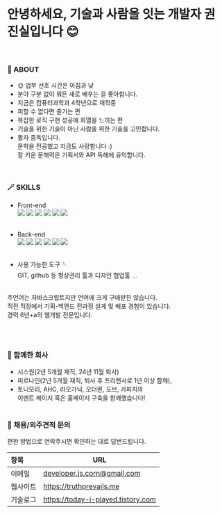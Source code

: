 # 안녕하세요, 기술과 사람을 잇는 개발자 권진실입니다 😊

<br>

<!--<img src="https://user-images.githubusercontent.com/40844404/163713429-6bdb8d14-0436-4761-93fa-d0ecb2f9e8df.png" width="100%" alt="프로필사진">-->

### 🌿 ABOUT<br>

- 🌞 업무 선호 시간은 아침과 낮<br>
- 분야 구분 없이 뭐든 새로 배우는 걸 좋아합니다.<br>
- 지금은 컴퓨터과학과 4학년으로 재학중<br>
- 피할 수 없다면 즐기는 편<br>
- 복잡한 로직 구현 성공에 희열을 느끼는 편<br>
- 기술을 위한 기술이 아닌 사람을 위한 기술을 고민합니다. <br>
- 활자 중독입니다. <br>
  문학을 전공했고 지금도 사랑합니다 :)<br>
  잘 키운 문해력은 기획서와 API 독해에 유익합니다.

<br>

### 🪄 SKILLS

- Front-end <br>
<img src="https://img.shields.io/badge/HTML5-E34F26?style=flat-square&logo=HTML5&logoColor=white"/> <img src="https://img.shields.io/badge/CSS3-1572B6?style=flat-square&logo=CSS3&logoColor=white"/> <img src="https://img.shields.io/badge/SASS-CC6699?style=flat-square&logo=SASS&logoColor=white"/> <img src="https://img.shields.io/badge/JavaScript-F7DF1E?style=flat-square&logo=JavaScript&logoColor=black"/> <img src="https://img.shields.io/badge/react-61DAFB?style=flat-square&logo=react&logoColor=black"> <img src="https://img.shields.io/badge/redux-764ABC?style=flat-square&logo=Redux&logoColor=white">
<br><br>
- Back-end <br>
<img src="https://img.shields.io/badge/Java-007396?style=flat-square&logo=Java&logoColor=white"/> <img src="https://img.shields.io/badge/Spring-6DB33F?style=flat-square&logo=Spring&logoColor=white"/> <img src="https://img.shields.io/badge/springboot-6DB33F?style=flat-square&logo=springboot&logoColor=white"> <img src="https://img.shields.io/badge/postgresql-4169E1?style=flat-square&logo=Postgresql&logoColor=white"> <img src="https://img.shields.io/badge/docker-2496ED?style=flat-square&logo=Docker&logoColor=white"> <img src="https://img.shields.io/badge/linux-FCC624?style=flat-square&logo=Linux&logoColor=black"><br><br>

- 사용 가능한 도구 🪡<br>GIT, github 등 형상관리 툴과 디자인 협업툴 ...
<br><br>

주언어는 자바스크립트지만 언어에 크게 구애받진 않습니다.<br>
직전 직장에서 기획-백엔드 전과정 설계 및 배포 경험이 있습니다.<br>
경력 6년+a의 웹개발 전문입니다.
<br><br>

<br>

### 🤝 함께한 회사

- 시스원(2년 5개월 재직, 24년 11월 퇴사)
- 미르나인(2년 5개월 재직, 퇴사 후 프리랜서로 1년 이상 함께),<br>
- 토니모리, AHC, 라오가닉, 오더퀸, 도브, 카피치의<br>
  이벤트 페이지 혹은 홈페이지 구축을 함께했습니다!<br><br>

### 📝 채용/외주견적 문의

편한 방법으로 연락주시면 확인하는 대로 답변드립니다.

| 항목       | URL                       |
|:-----------|----------------------------|
| 이메일       | developer.js.corn@gmail.com |
| 웹사이트  | https://truthprevails.me |
| 기술로그       | https://today-i-played.tistory.com |

<br><br>

